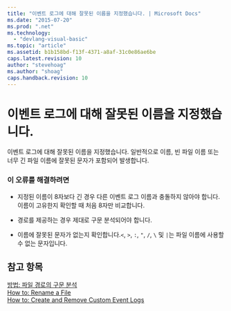 ```yaml
---
title: "이벤트 로그에 대해 잘못된 이름을 지정했습니다. | Microsoft Docs"
ms.date: "2015-07-20"
ms.prod: ".net"
ms.technology: 
  - "devlang-visual-basic"
ms.topic: "article"
ms.assetid: b1b158bd-f13f-4371-a8af-31c0e86ae6be
caps.latest.revision: 10
author: "stevehoag"
ms.author: "shoag"
caps.handback.revision: 10
---
```

# 이벤트 로그에 대해 잘못된 이름을 지정했습니다.
이벤트 로그에 대해 잘못된 이름을 지정했습니다. 일반적으로 이름, 빈 파일 이름 또는 너무 긴 파일 이름에 잘못된 문자가 포함되어 발생합니다.  
  
### 이 오류를 해결하려면  
  
-   지정된 이름이 8자보다 긴 경우 다른 이벤트 로그 이름과 충돌하지 않아야 합니다. 이름이 고유한지 확인할 때 처음 8자만 비교합니다.  
  
-   경로를 제공하는 경우 제대로 구문 분석되어야 합니다.  
  
-   이름에 잘못된 문자가 없는지 확인합니다.`<`, `>`, `:`, `"`, `/`, `\` 및 `|`는 파일 이름에 사용할 수 없는 문자입니다.  
  
## 참고 항목  
 [방법: 파일 경로의 구문 분석](../../visual-basic/developing-apps/programming/drives-directories-files/how-to-parse-file-paths.md)   
 [How to: Rename a File](../../visual-basic/developing-apps/programming/drives-directories-files/how-to-rename-a-file.md)   
 [How to: Create and Remove Custom Event Logs](http://msdn.microsoft.com/ko-kr/af9b7da0-80c7-46ac-b7f7-897063ddd503)